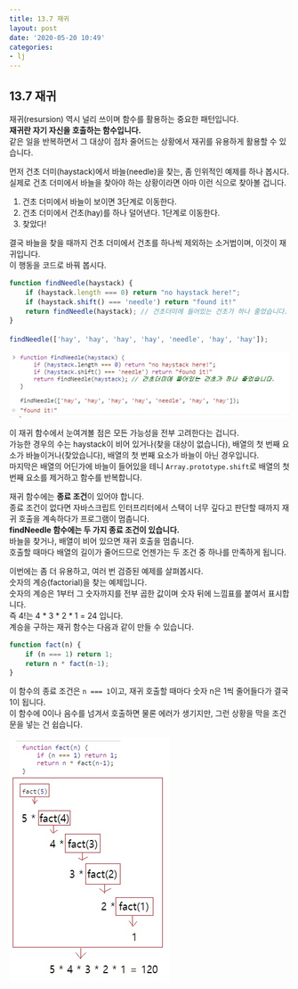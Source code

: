 ```yaml
---
title: 13.7 재귀
layout: post
date: '2020-05-20 10:49'
categories:
- lj
---
```


## 13.7 재귀

재귀(resursion) 역시 널리 쓰이며 함수를 활용하는 중요한 패턴입니다.  
**재귀란 자기 자신을 호출하는 함수입니다.**  
같은 일을 반복하면서 그 대상이 점차 줄어드는 상황에서 재귀를 유용하게 활용할 수 있습니다.  

먼저 건초 더미(haystack)에서 바늘(needle)을 찾는, 좀 인위적인 예제를 하나 봅시다.  
실제로 건초 더미에서 바늘을 찾아야 하는 상황이라면 아마 이런 식으로 찾아볼 겁니다.

1. 건초 더미에서 바늘이 보이면 3단계로 이동한다.
2. 건초 더미에서 건초(hay)를 하나 덜어낸다. 1단계로 이동한다.
3. 찾았다!

결국 바늘을 찾을 때까지 건초 더미에서 건초를 하나씩 제외하는 소거법이며, 이것이 재귀입니다.  
이 행동을 코드로 바꿔 봅시다.

```javascript
function findNeedle(haystack) {
    if (haystack.length === 0) return "no haystack here!";
    if (haystack.shift() === 'needle') return "found it!"
    return findNeedle(haystack); // 건초더미에 들어있는 건초가 하나 줄었습니다.
}

findNeedle(['hay', 'hay', 'hay', 'hay', 'needle', 'hay', 'hay']);
```

![](/static/img/learningjs/image107.jpg)

이 재귀 함수에서 눈여겨볼 점은 모든 가능성을 전부 고려한다는 겁니다.  
가능한 경우의 수는 haystack이 비어 있거나(찾을 대상이 없습니다), 배열의 첫 번째 요소가 바늘이거나(찾았습니다), 
배열의 첫 번째 요소가 바늘이 아닌 경우입니다.  
마지막은 배열의 어딘가에 바늘이 들어있을 테니 `Array.prototype.shift`로 배열의 첫 번째 요소를 제거하고 함수를 반복합니다.

재귀 함수에는 **종료 조건**이 있어야 합니다.  
종료 조건이 없다면 자바스크립트 인터프리터에서 스택이 너무 깊다고 판단할 때까지 재귀 호출을 계속하다가 프로그램이 멈춥니다.  
**findNeedle 함수에는 두 가지 종료 조건이 있습니다.**  
바늘을 찾거나, 배열이 비어 있으면 재귀 호출을 멈춥니다.  
호출할 때마다 배열의 길이가 줄어드므로 언젠가는 두 조건 중 하나를 만족하게 됩니다.

이번에는 좀 더 유용하고, 여러 번 검증된 예제를 살펴봅시다.  
숫자의 계승(factorial)을 찾는 예제입니다.  
숫자의 계승은 1부터 그 숫자까지를 전부 곱한 값이며 숫자 뒤에 느낌표를 붙여서 표시합니다.  
즉 4!는 4 * 3 * 2 * 1 = 24 입니다.  
계승을 구하는 재귀 함수는 다음과 같이 만들 수 있습니다.

```javascript
function fact(n) {
    if (n === 1) return 1;
    return n * fact(n-1);
}
```

이 함수의 종료 조건은 `n === 1`이고, 재귀 호출할 때마다 숫자 n은 1씩 줄어들다가 결국 1이 됩니다.  
이 함수에 0이나 음수를 넘겨서 호출하면 물론 에러가 생기지만, 그런 상황을 막을 조건문을 넣는 건 쉽습니다.

![](/static/img/learningjs/image108.jpg)